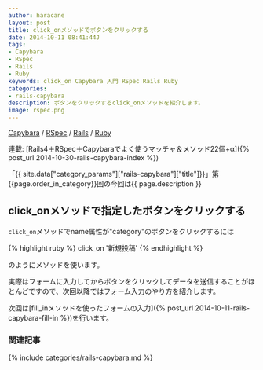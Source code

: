 ```yaml
---
author: haracane
layout: post
title: click_onメソッドでボタンをクリックする
date: 2014-10-11 08:41:44J
tags:
- Capybara
- RSpec
- Rails
- Ruby
keywords: click_on Capybara 入門 RSpec Rails Ruby
categories:
- rails-capybara
description: ボタンをクリックするclick_onメソッドを紹介します。
image: rspec.png
---
```

<!-- tag_links -->
[Capybara](/tags/capybara/) / [RSpec](/tags/rspec/) / [Rails](/tags/rails/) / [Ruby](/tags/ruby/)

<!-- category_links -->
連載: [Rails4＋RSpec＋Capybaraでよく使うマッチャ＆メソッド22個+α]({% post_url 2014-10-30-rails-capybara-index %})

<!-- content -->
「{{ site.data["category_params"]["rails-capybara"]["title"]}}」第{{page.order_in_category}}回の今回は{{ page.description }}

## click_onメソッドで指定したボタンをクリックする

`click_on`メソッドでname属性が"category"のボタンをクリックするには

{% highlight ruby %}
click_on '新規投稿'
{% endhighlight %}

のようにメソッドを使います。

実際はフォームに入力してからボタンをクリックしてデータを送信することがほとんどですので、次回以降ではフォーム入力のやり方を紹介します。

次回は[fill_inメソッドを使ったフォームの入力]({% post_url 2014-10-11-rails-capybara-fill-in %})を行います。

<!-- category_siblings -->
### 関連記事

{% include categories/rails-capybara.md %}
